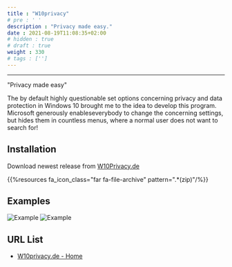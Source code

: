 ```yaml
---
title : "W10privacy"
# pre : ' '
description : "Privacy made ​​easy."
date : 2021-08-19T11:08:35+02:00
# hidden : true
# draft : true
weight : 330
# tags : ['']
---
```


---

"Privacy made ​​easy"

The by default highly questionable set options concerning privacy and data protection in Windows 10 brought me to the idea to develop this program. Microsoft generously enableseverybody to change the concerning settings, but hides them in countless menus, where a normal user does not want to search for!

## Installation

Download newest release from [W10Privacy.de](https://www.w10privacy.de/english-home/)

{{%resources fa_icon_class="far fa-file-archive" pattern=".*(zip)"/%}}

## Examples

![Example](images/1908-1111-962x755.png)
![Example](images/1908-1112-963x758.png)

## URL List

- [W10privacy.de - Home](https://www.w10privacy.de/english-home/)
